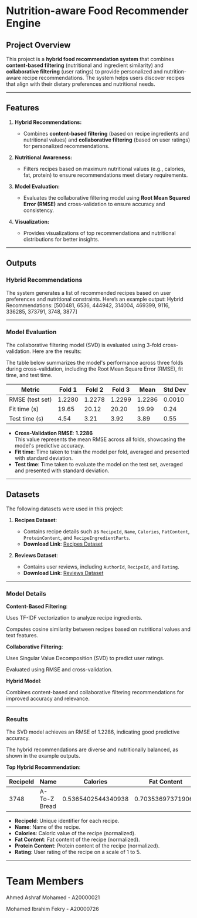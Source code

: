 # Nutrition-aware Food Recommender Engine

## Project Overview

This project is a **hybrid food recommendation system** that combines **content-based filtering** (nutritional and ingredient similarity) and **collaborative filtering** (user ratings) to provide personalized and nutrition-aware recipe recommendations. The system helps users discover recipes that align with their dietary preferences and nutritional needs.

---

## Features

1. **Hybrid Recommendations:**
   - Combines **content-based filtering** (based on recipe ingredients and nutritional values) and **collaborative filtering** (based on user ratings) for personalized recommendations.

2. **Nutritional Awareness:**
   - Filters recipes based on maximum nutritional values (e.g., calories, fat, protein) to ensure recommendations meet dietary requirements.

3. **Model Evaluation:**
   - Evaluates the collaborative filtering model using **Root Mean Squared Error (RMSE)** and cross-validation to ensure accuracy and consistency.

4. **Visualization:**
   - Provides visualizations of top recommendations and nutritional distributions for better insights.

---

## Outputs

### Hybrid Recommendations
The system generates a list of recommended recipes based on user preferences and nutritional constraints. Here’s an example output:
Hybrid Recommendations: [500481, 6536, 444942, 314004, 469399, 9116, 336285, 373791, 3748, 3877]

---

### Model Evaluation
The collaborative filtering model (SVD) is evaluated using 3-fold cross-validation. Here are the results:

The table below summarizes the model's performance across three folds during cross-validation, including the Root Mean Square Error (RMSE), fit time, and test time.

| Metric         | Fold 1  | Fold 2  | Fold 3  | Mean   | Std Dev |
|----------------|---------|---------|---------|--------|---------|
| RMSE (test set)| 1.2280  | 1.2278  | 1.2299  | 1.2286 | 0.0010  |
| Fit time (s)   | 19.65   | 20.12   | 20.20   | 19.99  | 0.24    |
| Test time (s)  | 4.54    | 3.21    | 3.92    | 3.89   | 0.55    |

- **Cross-Validation RMSE**: **1.2286**  
  This value represents the mean RMSE across all folds, showcasing the model's predictive accuracy.
- **Fit time**: Time taken to train the model per fold, averaged and presented with standard deviation.
- **Test time**: Time taken to evaluate the model on the test set, averaged and presented with standard deviation.


---

## Datasets
The following datasets were used in this project:

1. **Recipes Dataset**:
   - Contains recipe details such as `RecipeId`, `Name`, `Calories`, `FatContent`, `ProteinContent`, and `RecipeIngredientParts`.
   - **Download Link**: [Recipes Dataset]([https://www.kaggle.com/datasets/shuyangli94/food-com-recipes-and-user-interactions](https://www.kaggle.com/datasets/irkaal/foodcom-recipes-and-reviews?select=recipes.csv))

2. **Reviews Dataset**:
   - Contains user reviews, including `AuthorId`, `RecipeId`, and `Rating`.
   - **Download Link**: [Reviews Dataset]([https://www.kaggle.com/datasets/shuyangli94/food-com-recipes-and-user-interactions](https://www.kaggle.com/datasets/irkaal/foodcom-recipes-and-reviews?select=reviews.csv))

---

### Model Details

**Content-Based Filtering**:

Uses TF-IDF vectorization to analyze recipe ingredients.

Computes cosine similarity between recipes based on nutritional values and text features.

**Collaborative Filtering**:

Uses Singular Value Decomposition (SVD) to predict user ratings.

Evaluated using RMSE and cross-validation.

**Hybrid Model**:

Combines content-based and collaborative filtering recommendations for improved accuracy and relevance.

---

### Results
The SVD model achieves an RMSE of 1.2286, indicating good predictive accuracy.

The hybrid recommendations are diverse and nutritionally balanced, as shown in the example outputs.

**Top Hybrid Recommendation**:

| RecipeId | Name         | Calories         | Fat Content       | Protein Content    | Rating             |
|----------|--------------|------------------|-------------------|--------------------|--------------------|
| 3748     | A-To-Z Bread | 0.5365402544340938 | 0.703536973719064 | -0.5721761988149869 | 4.7727272727272725 |

- **RecipeId**: Unique identifier for each recipe.
- **Name**: Name of the recipe.
- **Calories**: Caloric value of the recipe (normalized).
- **Fat Content**: Fat content of the recipe (normalized).
- **Protein Content**: Protein content of the recipe (normalized).
- **Rating**: User rating of the recipe on a scale of 1 to 5.


---


# Team Members
Ahmed Ashraf Mohamed - A20000021

Mohamed Ibrahim Fekry - A20000726
